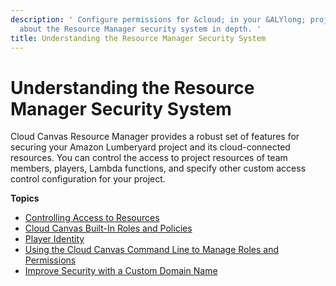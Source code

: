 ```yaml
---
description: ' Configure permissions for &cloud; in your &ALYlong; project and learn
  about the Resource Manager security system in depth. '
title: Understanding the Resource Manager Security System
---
```

# Understanding the Resource Manager Security System<a name="cloud-canvas-rm-security"></a>

Cloud Canvas Resource Manager provides a robust set of features for securing your Amazon Lumberyard project and its cloud\-connected resources\. You can control the access to project resources of team members, players, Lambda functions, and specify other custom access control configuration for your project\.

**Topics**
+ [Controlling Access to Resources](/docs/userguide/gems/cloud-canvas/setting-access-permissions.md)
+ [Cloud Canvas Built\-In Roles and Policies](/docs/userguide/gems/cloud-canvas/built-in-roles-and-policies.md)
+ [Player Identity](/docs/userguide/gems/cloud-canvas/rm-security-player-identity.md)
+ [Using the Cloud Canvas Command Line to Manage Roles and Permissions](/docs/userguide/gems/cloud-canvas/rm-security-lmbr-aws.md)
+ [Improve Security with a Custom Domain Name](/docs/userguide/gems/cloud-canvas/setup-custom-domain-name.md)